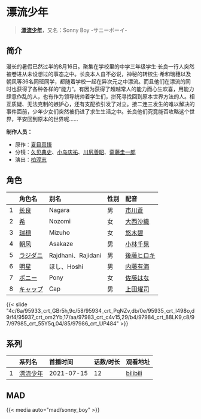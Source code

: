 # 漂流少年


> <u>**[漂流少年](http://bgm.tv/subject/332649)**</u>，又名：Sonny Boy -サニーボーイ-

## 简介


漫长的暑假已然过半的8月16日。聚集在学校里的中学三年级学生·长良一行人突然被卷进从未设想过的事态之中。长良本人自不必说，神秘的转校生·希和瑞穗以及朝风等36名同班同学，都随着学校一起在异次元之中漂流。而且他们在漂流的同时也获得了各种各样的“能力”。有因为获得了超越常人的能力而心生欢喜，用能力肆意作乱的人，也有作为领导统帅着学生们，拼死寻找回到原本世界方法的人。相互质疑、无法克制的嫉妒心，还有支配欲引发了对立。接二连三发生的难以解决的事件面前，少年少女们突然被扔进了求生生活之中。长良他们究竟能否攻略这个世界，平安回到原本的世界呢……

**制作人员：**
- 原作：[夏目真悟](http://bgm.tv/person/11568)
- 分镜：[久贝典史](http://bgm.tv/person/19329)、[小岛庆祐](http://bgm.tv/person/12515)、[川尻善昭](http://bgm.tv/person/804)、[斋藤圭一郎](http://bgm.tv/person/31113)
- 演出：[柏淳志](http://bgm.tv/person/43364)

## 角色

|     |   角色名   |   别名  | 性别 |  配音  |
|:--- |:------  |:----      |:---  |:--   |
| 1 | [长良](http://bgm.tv/character/95933) | Nagara | 男 | [市川蒼](http://bgm.tv/person/30942) |
| 2 | [希](http://bgm.tv/character/95934) | Nozomi | 女 | [大西沙織](http://bgm.tv/person/14320) |
| 3 | [瑞穗](http://bgm.tv/character/95935) | Mizuho | 女 | [悠木碧](http://bgm.tv/person/5076) |
| 4 | [朝风](http://bgm.tv/character/95937) | Asakaze | 男 | [小林千晃](http://bgm.tv/person/32265) |
| 5 | [ラジダニ](http://bgm.tv/character/97983) | Rajdhani、Rajidani | 男 | [後藤ヒロキ](http://bgm.tv/person/7602) |
| 6 | [明星](http://bgm.tv/character/97984) | ほし、Hoshi | 男 | [内藤有海](http://bgm.tv/person/25470) |
| 7 | [ポニー](http://bgm.tv/character/97985) | Pony | 女 | [佐藤はな](http://bgm.tv/person/25602) |
| 8 | [キャップ](http://bgm.tv/character/97986) | Cap | 男 | [上田燿司](http://bgm.tv/person/4920) |

{{< slide "4c/6a/95933_crt_GBr5h,9c/58/95934_crt_PqNZv,db/0e/95935_crt_l498o,d9/f4/95937_crt_om2Yb,17/aa/97983_crt_c4v15,29/b4/97984_crt_88LK9,c8/97/97985_crt_55Y5q,04/85/97986_crt_UP484" >}}

## 系列

|     |   系列名   |   首播时间  | 话数/时长  | 观看地址 |
|:---  |:------    |:----      |:---       |:---  |
| 1 |[漂流少年](https://bgm.tv/subject/332649)| 2021-07-15 | 12 | [bilibili](https://www.bilibili.com/bangumi/play/ss38958) |



## MAD

{{< media auto="mad/sonny_boy" >}}


